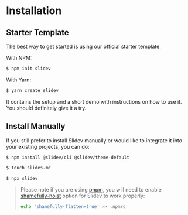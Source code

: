 # Installation

## Starter Template

The best way to get started is using our official starter template.

With NPM:

```bash
$ npm init slidev
```

With Yarn:

```bash
$ yarn create slidev
```

It contains the setup and a short demo with instructions on how to use it. You should definitely give it a try.

## Install Manually

If you still prefer to install Slidev manually or would like to integrate it into your existing projects, you can do:

```bash
$ npm install @slidev/cli @slidev/theme-default
```
```bash
$ touch slides.md
```
```bash
$ npx slidev
```

> Please note if you are using [pnpm](https://pnpm.io), you will need to enable [shamefully-hoist](https://pnpm.io/npmrc#shamefully-hoist) option for Slidev to work properly:
>
> ```bash
> echo 'shamefully-flatten=true' >> .npmrc
> ```
